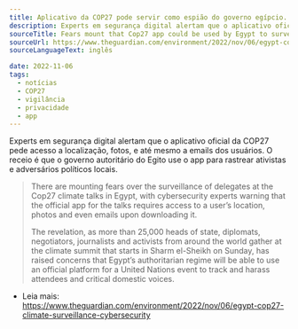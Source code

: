 ```yaml
---
title: Aplicativo da COP27 pode servir como espião do governo egípcio.
description: Experts em segurança digital alertam que o aplicativo oficial da COP27 pede acesso a localização, fotos, e até mesmo a emails dos usuários. 
sourceTitle: Fears mount that Cop27 app could be used by Egypt to surveil regime’s critics 
sourceUrl: https://www.theguardian.com/environment/2022/nov/06/egypt-cop27-climate-surveillance-cybersecurity
sourceLanguageText: inglês

date: 2022-11-06
tags: 
  - notícias
  - COP27
  - vigilância
  - privacidade
  - app
---
```


Experts em segurança digital alertam que o aplicativo oficial da COP27 pede acesso a localização, fotos, e até mesmo a emails dos usuários. O receio é que o governo autoritário do Egito use o app para rastrear ativistas e adversários políticos locais. 

> There are mounting fears over the surveillance of delegates at the Cop27 climate talks in Egypt, with cybersecurity experts warning that the official app for the talks requires access to a user’s location, photos and even emails upon downloading it.
>
> The revelation, as more than 25,000 heads of state, diplomats, negotiators, journalists and activists from around the world gather at the climate summit that starts in Sharm el-Sheikh on Sunday, has raised concerns that Egypt’s authoritarian regime will be able to use an official platform for a United Nations event to track and harass attendees and critical domestic voices.

* Leia mais: https://www.theguardian.com/environment/2022/nov/06/egypt-cop27-climate-surveillance-cybersecurity

